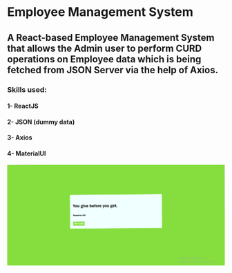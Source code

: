 # Employee Management System
## A React-based Employee Management System that allows the Admin user to perform CURD operations on Employee data which is being fetched from JSON Server via the help of Axios.
### Skills used:
#### 1- ReactJS
#### 2- JSON (dummy data)
#### 3- Axios
#### 4- MaterialUI
![alt text](https://github.com/chandrikadalakoti2/Random-Quote-Generator/blob/main/Screenshot%20(162).png)

